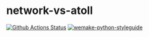# network-vs-atoll

[![Github Actions Status](https://github.com/RamilAlbakov/network-vs-atoll/workflows/network-vs-atoll-CI/badge.svg)](https://github.com/RamilAlbakov/network-vs-atoll/actions)
[![wemake-python-styleguide](https://img.shields.io/badge/style-wemake-000000.svg)](https://github.com/wemake-services/wemake-python-styleguide)
